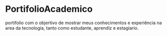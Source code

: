 # PortifolioAcademico
portifolio com o objertivo de mostrar meus conhecimentos e experiência na area da tecnologia, tanto como estudante, aprendiz e estagiario.
